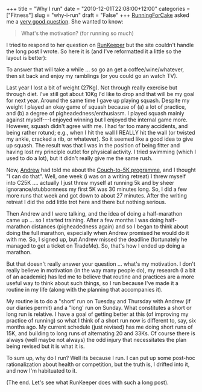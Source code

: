 +++
title = "Why I run"
date = "2010-12-01T22:08:00+12:00"
categories = ["Fitness"]
slug = "why-i-run"
draft = "False"
+++
[RunningForCake](https://runkeeper.com/user/RunningForCake/profile)
asked
me a [very good
question](https://runkeeper.com/user/Peter_Smith/activity/20705767).
She wanted to know:

>
> What's the motivation? (for running so much)
>

I tried to respond to her question on [RunKeeper](https://runkeeper.com)
but the site couldn't handle the long post I wrote. So here it is (and
I've reformatted it a little so the layout is better):

To answer that will take a while ... so go an get a
coffee/wine/whatever, then sit back and enjoy my ramblings (or you
could go an watch TV).

Last year I lost a bit of weight (27Kg). Not through really exercise but
through diet. I've still got about 10Kg I'd like to drop and that will
be my goal for next year. Around the same time I gave up playing squash.
Despite my weight I played an okay game of squash because of (a) a lot
of practice, and (b) a degree of pigheadedness/enthusiasm. I played
squash mainly against myself---I enjoyed winning but I enjoyed the
internal game more. However, squash didn't agree with me. I had far too
many accidents, and being rather rotund; e.g., when I hit the wall I
REALLY hit the wall (or twisted my ankle, cracked a rib, or whatever).
So it seemed like a good idea to give up squash. The result was that I
was in the position of being fitter and having lost my principle outlet
for physical activity. I tried swimming (which I used to do a lot), but
it didn't really give me the same rush.

Now, [Andrew](https://www.andrewisgettingfit.com) had told me about the
[Couch-to-5K programme](https://www.c25k.com/), and I thought "I can do
that". Well, one week (i was on a writing retreat) I threw myself into
C25K .... actually I just threw myself at running 5k and by sheer
ignorance/stubbornness my first 5K was 30 minutes long. So, I did a few
more runs that week and got down to about 27 minutes. After the writing
retreat I did the odd little trot here and there but nothing serious.

Then Andrew and I were talking, and the idea of doing a half-marathon
came up ... so I started training. After a few months I was doing
half-marathon distances (pigheadedness again) and so I began to think
about doing the full marathon, especially when Andrew promised he would
do it with me. So, I signed up, but Andrew missed the deadline
(fortunately he managed to get a ticket on TradeMe). So, that's how I
ended up doing a marathon.

But that doesn't really answer your question ... what's my motivation. I
don't really believe in motivation (in the way many people do), my
research (I a bit of an academic) has led me to believe that routine and
practices are a more useful way to think about such things, so I run
because I've made it a routine in my life (along with the planning that
accompanies it).

My routine is to do a "short' run on Tuesday and Thursday with Andrew
(if our diaries permit) and a "long' run on Sunday. What constitutes a
short or long run is relative. I have a goal of getting better at this
(of improving my practice of running) so what I think of a short run now
is different to, say, six months ago. My current schedule (just revised)
has me doing short runs of 15K, and building to long runs of alternating
20 and 33Ks. Of course there is always (well maybe not always) the odd
injury that necessitates the plan being revised but it is what it is.

To sum up, why do I run? Well its because I run. I can put up some post-hoc
rationalization about health or competition, but the truth is, I drifted into
it, and now I'm habituated to it.

(The end. Let's see what RunKeeper does with such a long post).

